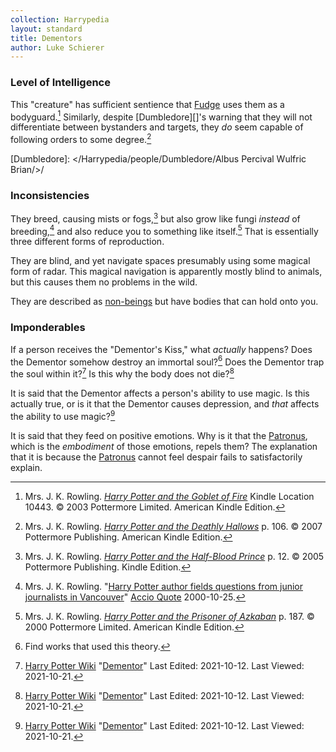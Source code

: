 ```yaml
---
collection: Harrypedia
layout: standard
title: Dementors
author: Luke Schierer
---
```


### Level of Intelligence

This "creature" has sufficient sentience that [Fudge]
uses them as a bodyguard.[^211021-1] Similarly, despite [Dumbledore][]'s
warning that they will not differentiate between bystanders and targets, they
_do_ seem capable of following orders to some degree.[^211021-2]

[Fudge]: </Harrypedia/people/Fudge/Cornelius Oswald/>

[Dumbledore]: </Harrypedia/people/Dumbledore/Albus Percival Wulfric Brian/>/

### Inconsistencies

They breed, causing mists or fogs,[^211021-3] but also grow like fungi _instead_
of breeding,[^211021-4] and also reduce you to something like itself.[^211021-5]
That is essentially three different forms of reproduction.

They are blind, and yet navigate spaces presumably using some magical form of
radar. This magical navigation is apparently mostly blind to animals, but this
causes them no problems in the wild.

They are described as [non-beings][] but have bodies that can hold onto you.

[non-beings]: ../../

### Imponderables

If a person receives the "Dementor's Kiss," what _actually_ happens? Does the
Dementor somehow destroy an immortal soul?[^211020-6] Does the Dementor trap
the soul within it?[^211021-7] Is this why the body does not die?[^211021-8]

It is said that the Dementor affects a person's ability to use magic. Is this
actually true, or is it that the Dementor causes depression, and _that_ affects
the ability to use magic?[^211021-9]

It is said that they feed on positive emotions. Why is it that the
[Patronus][], which is the _embodiment_ of those emotions, repels them? The
explanation that it is because the [Patronus][] cannot feel despair fails to
satisfactorily explain.

[Patronus]: /Harrypedia/magic/spells/patronus/

[^211021-9]:
    [Harry Potter Wiki](https://harrypotter.fandom.com/wiki)
    "[Dementor](https://harrypotter.fandom.com/wiki/Dementor)"
    Last Edited: 2021-10-12. Last Viewed: 2021-10-21.

[^211021-8]:
    [Harry Potter Wiki](https://harrypotter.fandom.com/wiki)
    "[Dementor](https://harrypotter.fandom.com/wiki/Dementor)"
    Last Edited: 2021-10-12. Last Viewed: 2021-10-21.

[^211021-7]:
    [Harry Potter Wiki](https://harrypotter.fandom.com/wiki)
    "[Dementor](https://harrypotter.fandom.com/wiki/Dementor)"
    Last Edited: 2021-10-12. Last Viewed: 2021-10-21.

[^211020-6]: Find works that used this theory.

[^211021-5]:
    Mrs. J. K. Rowling.
    _[Harry Potter and the Prisoner of Azkaban](https://www.goodreads.com/book/show/5.Harry_Potter_and_the_Prisoner_of_Azkaban)_
    p. 187. © 2000 Pottermore Limited. American Kindle Edition.

[^211021-4]:
    Mrs. J. K. Rowling.
    "[Harry Potter author fields questions from junior journalists in
    Vancouver](http://www.accio-quote.org/articles/2000/1000-canadianpress-moore.htm)"
    [Accio Quote](http://www.accio-quote.org) 2000-10-25.

[^211021-3]:
    Mrs. J. K. Rowling.
    _[Harry Potter and the Half-Blood Prince](https://www.goodreads.com/book/show/1.Harry_Potter_and_the_Half_Blood_Prince)_
    p. 12. © 2005 Pottermore Publishing. Kindle Edition.

[^211021-2]:
    Mrs. J. K. Rowling.
    _[Harry Potter and the Deathly Hallows](https://www.goodreads.com/book/show/136251.Harry_Potter_and_the_Deathly_Hallows)_
    p. 106. © 2007 Pottermore Publishing. American Kindle Edition.

[^211021-1]:
    Mrs. J. K. Rowling.
    _[Harry Potter and the Goblet of Fire](https://www.goodreads.com/book/show/6.Harry_Potter_and_the_Goblet_of_Fire)_
    Kindle Location 10443. © 2003 Pottermore Limited. American Kindle Edition.
